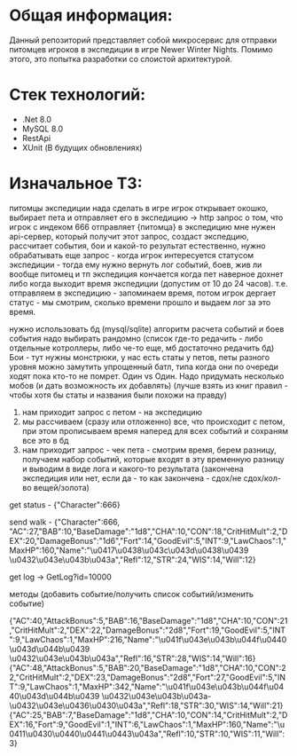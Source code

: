 # Общая информация:

Данный репозиторий представляет собой микросервис для отправки питомцев игроков в экспедиции в игре Newer Winter Nights.
Помимо этого, это попытка разработки со слоистой архитектурой.

# Стек технологий:

 - .Net 8.0
 - MySQL 8.0
 - RestApi
 - XUnit (В будущих обновлениях)

# Изначальное ТЗ:

питомцы
экспедиции нада сделать
в игре игрок открывает окошко, выбирает пета и отправляет его в экспедицию
-> http запрос о том, что игрок с индеком 666 отправляет {питомца} в экспедицию
мне нужен api-сервер, который получит этот запрос, создаст экспедцию, рассчитает события, бои и какой-то результат
естественно, нужно обрабатывать еще запрос - когда игрок интересуется статусом экспедиции - тогда ему нужно вернуть лог событий, боев, жив ли вообще питомец и тп
экспедиция кончается когда пет наверное дохнет либо когда выходит время экспедиции (допустим от 10 до 24 часов).
т.е. отправляем в экспедицию - запоминаем время, потом игрок дергает статус - мы смотрим, сколько времени прошло и выдаем лог за это время.

нужно использовать бд (mysql/sqlite)
алгоритм расчета событий и боев
события надо выбирать рандомно (список где-то редачить - либо отдельные котроллеры, либо че-то еще, мб достаточно редачить бд)
Бои - тут нужны монстрюки, у нас есть статы у петов, петы разного уровня
можно замутить упрощенный батл, типа когда они по очереди ходят пока кто-то не помрет. Один vs Один. Надо придумать несколько мобов (и дать возможность их добавлять) (лучше взять из книг правил - чтобы хотя бы статы и названия были похожи на правду)

1. нам приходит запрос с петом - на экспедицию
2. мы рассчиваем (сразу или отложенно) все, что происходит с петом, при этом прописываем время наперед для всех событий и сохраням все это в бд
3. нам приходит запрос - чек пета - смотрим время, берем разницу, получаем набор событий, которые входят в эту временную разницу и выводим в виде лога и какого-то результата (закончена экспедиция или нет, если да - то как закончена - сдох/не сдох/кол-во вещей/золота)

get status - {"Character":666}

send walk - {"Character":666, "AC":27,"BAB":10,"BaseDamage":"1d8","CHA":10,"CON":18,"CritHitMult":2,"DEX":20,"DamageBonus":"1d6","Fort":14,"GoodEvil":5,"INT":9,"LawChaos":1,"MaxHP":160,"Name":"\u0417\u0438\u043c\u043d\u0438\u0439 \u0432\u043e\u043b\u043a","Refl":12,"STR":24,"WIS":14,"Will":12}

get log -> GetLog?id=10000


методы (добавить событие/получить список событий/изменить событие)

{"AC":40,"AttackBonus":5,"BAB":16,"BaseDamage":"1d8","CHA":10,"CON":21,"CritHitMult":2,"DEX":22,"DamageBonus":"2d8","Fort":19,"GoodEvil":5,"INT":9,"LawChaos":1,"MaxHP":216,"Name":"\u041f\u043e\u043b\u044f\u0440\u043d\u044b\u0439 \u0432\u043e\u043b\u043a","Refl":16,"STR":28,"WIS":14,"Will":16}
{"AC":48,"AttackBonus":5,"BAB":20,"BaseDamage":"1d8","CHA":10,"CON":22,"CritHitMult":2,"DEX":23,"DamageBonus":"2d8","Fort":27,"GoodEvil":5,"INT":9,"LawChaos":1,"MaxHP":342,"Name":"\u041f\u043e\u043b\u044f\u0440\u043d\u044b\u0439 \u0432\u043e\u043b\u043a-\u0432\u043e\u0436\u0430\u043a","Refl":18,"STR":30,"WIS":14,"Will":21}
{"AC":25,"BAB":7,"BaseDamage":"1d8","CHA":10,"CON":14,"CritHitMult":2,"DEX":16,"Fort":9,"GoodEvil":1,"INT":6,"LawChaos":1,"MaxHP":160,"Name":"\u0411\u0430\u0440\u0441\u0443\u043a","Refl":10,"STR":10,"WIS":11,"Will":3}
